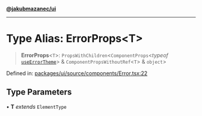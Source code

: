 [**@jakubmazanec/ui**](../README.md)

---

# Type Alias: ErrorProps\<T\>

> **ErrorProps**\<`T`\>: `PropsWithChildren`\<`ComponentProps`\<_typeof_
> [`useErrorTheme`](../functions/useErrorTheme.md)\> & `ComponentPropsWithoutRef`\<`T`\> &
> `object`\>

Defined in:
[packages/ui/source/components/Error.tsx:22](https://github.com/jakubmazanec/tools/blob/797379ce98752dc838b82c8398e04d90c58ce9e7/packages/ui/source/components/Error.tsx#L22)

## Type Parameters

• **T** _extends_ `ElementType`
